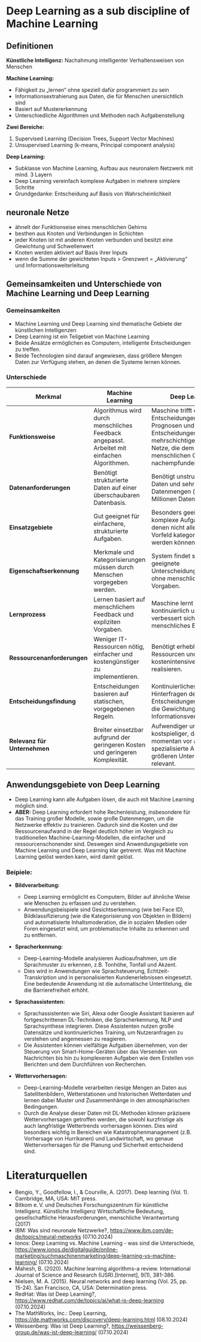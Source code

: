 # Deep Learning as a sub  discipline of Machine Learning

## Definitionen

**Künstliche Intelligenz:** Nachahmung intelligenter Verhaltensweisen von Menschen

**Machine Learning:** 
- Fähigkeit zu „lernen“ ohne speziell dafür programmiert zu sein
- Informationsextrahierung aus Daten, die für Menschen unersichtlich sind
- Basiert auf Mustererkennung
- Unterschiedliche Algorithmen und Methoden nach Aufgabenstellung

**Zwei Bereiche:**
1. Supervised Learning (Decision Trees, Support Vector Machines)
2. Unsupervised Learning (k-means, Principal component analysis)


**Deep Learning:** 
- Subklasse von Machine Learning, Aufbau aus neuronalem Netzwerk mit mind. 3 Layern 
- Deep Learning vereinfach komplexe Aufgaben in mehrere simplere Schritte
- Grundgedanke: Entscheidung auf Basis von Wahrscheinlichkeit

## neuronale Netze

- ähnelt der Funktionseise eines menschlichen Gehirns
- besthen aus Knoten und Verbindungen in Schichten
- jeder Knoten ist mit anderen Knoten verbunden und besitzt eine Gewichtung und Schwellenwert
- Knoten werden aktiviert auf Basis ihrer Inputs
- wenn die Summe der gewichteten Inputs > Grenzwert  = „Aktivierung“ und Informationsweiterleitung


## Gemeinsamkeiten und Unterschiede von Machine Learning und Deep Learning

### Gemeinsamkeiten

-	Machine Learning und Deep Learning sind thematische Gebiete der künstlichen Intelligenzen
-	Deep Learning ist ein Teilgebiet von Machine Learning
-	Beide Ansätze ermöglichen es Computern, intelligente Entscheidungen zu treffen.
-	Beide Technologien sind darauf angewiesen, dass größere Mengen Daten zur Verfügung stehen, an denen die Systeme lernen können. 

### Unterschiede

| **Merkmal**                             | **Machine Learning**                                           | **Deep Learning**                                          |
|-----------------------------------------|--------------------------------------------------------------------|-----------------------------------------------------------------|
| **Funktionsweise**                      | Algorithmus wird durch menschliches Feedback angepasst. Arbeitet mit einfachen Algorithmen.              | Maschine trifft eigene Entscheidungen, erstellt Prognosen und hinterfragt Entscheidungen.  Verwendet mehrschichtige neuronale Netze, die dem menschlichen Gehirn nachempfunden sind. |
| **Datenanforderungen**                  | Benötigt strukturierte Daten auf einer überschaubaren Datenbasis.   | Benötigt unstrukturierte Daten und sehr große Datenmengen (über 100 Millionen Datenpunkte). |
| **Einsatzgebiete**                      | Gut geeignet für einfachere, strukturierte Aufgaben.               | Besonders geeignet für komplexe Aufgaben, bei denen nicht alle Aspekte im Vorfeld kategorisiert werden können. |
| **Eigenschaftserkennung**               | Merkmale und Kategorisierungen müssen durch Menschen vorgegeben werden. | System findet selbst geeignete Unterscheidungsmerkmale ohne menschliche Vorgaben. |
| **Lernprozess**                         | Lernen basiert auf menschlichem Feedback und expliziten Vorgaben.  | Maschine lernt kontinuierlich und verbessert sich ohne menschliches Eingreifen. |
| **Ressourcenanforderungen**             | Weniger IT-Ressourcen nötig, einfacher und kostengünstiger zu implementieren. | Benötigt erheblich mehr IT-Ressourcen und ist kostenintensiver zu realisieren. |
| **Entscheidungsfindung**                | Entscheidungen basieren auf statischen, vorgegebenen Regeln.       | Kontinuierliches Hinterfragen der Entscheidungen verbessert die Gewichtung der Informationsverknüpfungen. |
| **Relevanz für Unternehmen**            | Breiter einsetzbar aufgrund der geringeren Kosten und geringeren Komplexität. | Aufwendiger und kostspieliger, daher momentan vor allem für spezialisierte Aufgaben in größeren Unternehmen relevant. |


## Anwendungsgebiete von Deep Learning


  - Deep Learning kann alle Aufgaben lösen, die auch mit Machine Learning möglich sind.
  - **ABER:** Deep Learning erfordert hohe Rechenleistung, insbesondere für das Training großer Modelle, sowie große Datenmengen, um die Netzwerke effektiv zu trainieren. Dadurch sind die Kosten und der Ressourcenaufwand in der Regel deutlich höher im Vergleich zu traditionellen Machine-Learning-Modellen, die einfacher und ressourcenschonender sind. 
  Deswegen sind Anwendungsgebiete von Machine Learning und Deep Learning klar getrennt. Was mit Machine Learning gelöst werden kann, wird damit gelöst.

### Beipiele:

  - **Bildverarbeitung:** 
    - Deep Learning ermöglicht es Computern, Bilder auf ähnliche Weise wie Menschen zu erfassen und zu verstehen. 
    - Anwendungsbeispiele sind Gesichtserkennung (wie bei Face ID), Bildklassifizierung (wie die Kategorisierung von Objekten in Bildern) und automatisierte Inhaltsmoderation, die in sozialen Medien oder Foren eingesetzt wird, um problematische Inhalte zu erkennen und zu entfernen.

  - **Spracherkennung:** 
    - Deep-Learning-Modelle analysieren Audioaufnahmen, um die Sprachmuster zu erkennen, z.B. Tonhöhe, Tonfall und Akzent. 
    - Dies wird in Anwendungen wie Sprachsteuerung, Echtzeit-Transkription und in personalisierten Kundenerlebnissen eingesetzt. Eine bedeutende Anwendung ist die automatische Untertitelung, die die Barrierefreiheit erhöht.

- **Sprachassistenten:**
     - Sprachassistenten wie Siri, Alexa oder Google Assistant basieren auf fortgeschrittenen DL-Techniken, die Spracherkennung, NLP und Sprachsynthese integrieren. Diese Assistenten nutzen große Datensätze und kontinuierliches Training, um Nutzeranfragen zu verstehen und angemessen zu reagieren. 
     - Die Assistenten können vielfältige Aufgaben übernehmen, von der Steuerung von Smart-Home-Geräten über das Versenden von Nachrichten bis hin zu komplexeren Aufgaben wie dem Erstellen von Berichten und dem Durchführen von Recherchen.
    
- **Wettervorhersagen:**
  - Deep-Learning-Modelle verarbeiten riesige Mengen an Daten aus Satellitenbildern, Wetterstationen und historischen Wetterdaten und lernen dabei Muster und Zusammenhänge in den atmosphärischen Bedingungen.
  - Durch die Analyse dieser Daten mit DL-Methoden können präzisere Wettervorhersagen getroffen werden, die sowohl kurzfristige als auch langfristige Wettertrends vorhersagen können. Dies wird besonders wichtig in Bereichen wie Katastrophenmanagement (z.B. Vorhersage von Hurrikanen) und Landwirtschaft, wo genaue Wettervorhersagen für die Planung und Sicherheit entscheidend sind.


# Literaturquellen

- Bengio, Y., Goodfellow, I., & Courville, A. (2017). Deep learning (Vol. 1). Cambridge, MA, USA: MIT press.
- Bitkom e. V. und Deutsches Forschungszentrum für künstliche Intelligenz. Künstliche Intelligenz Wirtschaftliche Bedeutung, gesellschaftliche Herausforderungen, menschliche Verantwortung (2017)
- IBM: Was sind neuronale Netzwerke?, https://www.ibm.com/de-de/topics/neural-networks (07.10.2024)
- Ionos: Deep Learning vs. Machine Learning - was sind die Unterschiede, https://www.ionos.de/digitalguide/online-marketing/suchmaschinenmarketing/deep-learning-vs-machine-learning/ (07.10.2024)
- Mahesh, B. (2020). Machine learning algorithms-a review. International Journal of Science and Research (IJSR).[Internet], 9(1), 381-386.
- Nielsen, M. A. (2015). Neural networks and deep learning (Vol. 25, pp. 15-24). San Francisco, CA, USA: Determination press.
- RedHat: Was ist Deep Learning?, https://www.redhat.com/de/topics/ai/what-is-deep-learning (07.10.2024)
- The MathWorks, Inc.: Deep Learning, https://de.mathworks.com/discovery/deep-learning.html (08.10.2024)
- Weissenberg: Was ist Deep Learning?, https://weissenberg-group.de/was-ist-deep-learning/ (07.10.2024)
